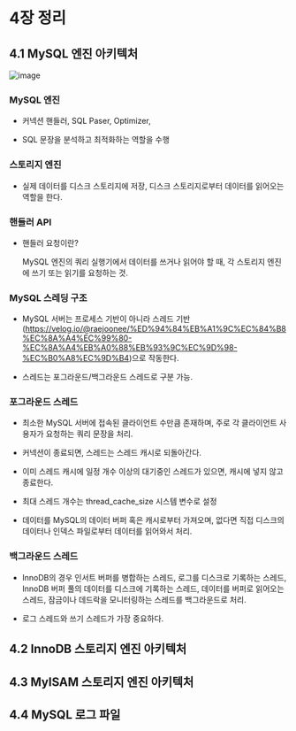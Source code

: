 # 4장 정리

## 4.1 MySQL 엔진 아키텍처

![image](https://user-images.githubusercontent.com/45227809/226368419-e8bd9496-2e91-49ac-8ceb-86fba84d98ea.png)


### MySQL 엔진

- 커넥션 핸들러, SQL Paser, Optimizer, 

- SQL 문장을 분석하고 최적화하는 역할을 수행

### 스토리지 엔진

- 실제 데이터를 디스크 스토리지에 저장, 디스크 스토리지로부터 데이터를 읽어오는 역할을 한다. 

### 핸들러 API 

- 핸들러 요청이란? 

    MySQL 엔진의 쿼리 실행기에서 데이터를 쓰거나 읽어야 할 때, 각 스토리지 엔진에 쓰기 또는 읽기를 요청하는 것.


### MySQL 스레딩 구조

- MySQL 서버는 프로세스 기반이 아니라 스레드 기반(https://velog.io/@raejoonee/%ED%94%84%EB%A1%9C%EC%84%B8%EC%8A%A4%EC%99%80-%EC%8A%A4%EB%A0%88%EB%93%9C%EC%9D%98-%EC%B0%A8%EC%9D%B4)으로 작동한다.

- 스레드는 포그라운드/백그라운드 스레드로 구분 가능.

### 포그라운드 스레드 

- 최소한 MySQL 서버에 접속된 클라이언트 수만큼 존재하며, 주로 각 클라이언트 사용자가 요청하는 쿼리 문장을 처리.

- 커넥션이 종료되면, 스레드는 스레드 캐시로 되돌아간다.

- 이미 스레드 캐시에 일정 개수 이상의 대기중인 스레드가 있으면, 캐시에 넣지 않고 종료한다. 

- 최대 스레드 개수는 thread_cache_size 시스템 변수로 설정

- 데이터를 MySQL의 데이터 버퍼 혹은 캐시로부터 가져오며, 없다면 직접 디스크의 데이터나 인덱스 파일로부터 데이터를 읽어와서 처리.

### 백그라운드 스레드

- InnoDB의 경우 인서트 버퍼를 병합하는 스레드, 로그를 디스크로 기록하는 스레드, InnoDB 버퍼 풀의 데이터를 디스크에 기록하는 스레드, 데이터를 버퍼로 읽어오는 스레드, 잠금이나 데드락을 모니터링하는 스레드를 백그라운드로 처리.

- 로그 스레드와 쓰기 스레드가 가장 중요하다.



## 4.2 InnoDB 스토리지 엔진 아키텍처

## 4.3 MyISAM 스토리지 엔진 아키텍처

## 4.4 MySQL 로그 파일
